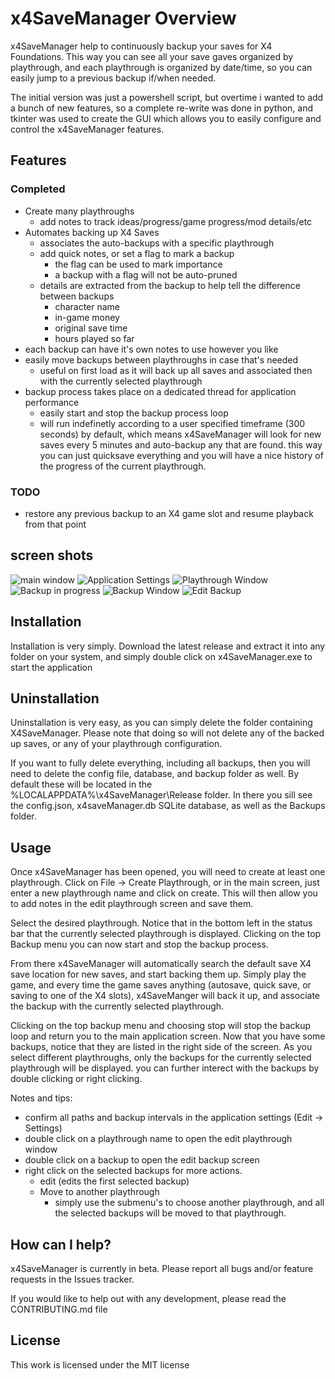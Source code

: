 # x4SaveManager Overview

x4SaveManager help to continuously backup your saves for X4 Foundations. This way you can see all your save gaves organized by playthrough, and each playthrough is organized by date/time, so you can easily jump to a previous backup if/when needed.

The initial version was just a powershell script, but overtime i wanted to add a bunch of new features, so a complete re-write was done in python, and tkinter was used to create the GUI which allows you to easily configure and control the x4SaveManager features.

## Features

### Completed
* Create many playthroughs
  * add notes to track ideas/progress/game progress/mod details/etc
* Automates backing up X4 Saves
  * associates the auto-backups with a specific playthrough
  * add quick notes, or set a flag to mark a backup
    * the flag can be used to mark importance
    * a backup with a flag will not be auto-pruned
  * details are extracted from the backup to help tell the difference between backups
    * character name
    * in-game money
    * original save time
    * hours played so far
* each backup can have it's own notes to use however you like
* easily move backups between playthroughs in case that's needed
  * useful on first load as it will back up all saves and associated then with 
    the currently selected playthrough
* backup process takes place on a dedicated thread for application performance
  * easily start and stop the backup process loop
  * will run indefinetly according to a user specified timeframe (300 seconds)
    by default, which means x4SaveManager will look for new saves every 5 minutes
    and auto-backup any that are found. this way you can just quicksave everything
    and you will have a nice history of the progress of the current playthrough.

### TODO
* restore any previous backup to an X4 game slot and resume playback from that point

## screen shots
![main window](./doc/images/beta1/Main%20Window.png)
![Application Settings](./doc/images/beta1/Application%20Settings%20Window.png)
![Playthrough Window](./doc/images/beta1/Create_Edit%20Playthrough%20Window.png)
![Backup in progress](./doc/images/beta1/Backup%20in%20progress.png)
![Backup Window](./doc/images/beta1/Backup%20Window.png)
![Edit Backup](./doc/images/beta1/Edit%20Backup%20Window.png)

## Installation

Installation is very simply. Download the latest release and extract it into any folder on your system, and simply double click on x4SaveManager.exe to start the application

## Uninstallation

Uninstallation is very easy, as you can simply delete the folder containing X4SaveManager. Please note that doing so will not delete any of the backed up saves, or any of your playthrough configuration. 

If you want to fully delete everything, including all backups, then you will need to delete the config file, database, and backup folder as well. By default these will be located in the %LOCALAPPDATA%\x4SaveManager\Release folder. In there you sill see the config.json, x4saveManager.db SQLite database, as well as the Backups folder.

## Usage

Once x4SaveManager has been opened, you will need to create at least one playthrough. Click on File -> Create Playthrough, or in the main screen, just enter a new playthrough name and click on create. This will then allow you to add notes in the edit playthrough screen and save them.

Select the desired playthrough. Notice that in the bottom left in the status bar that the currently selected playthrough is displayed. Clicking on the top Backup menu you can now start and stop the backup process. 

From there x4SaveManager will automatically search the default save X4 save location for new saves, and start backing them up. Simply play the game, and every time the game saves anything (autosave, quick save, or saving to one of the X4 slots), x4SaveManger will back it up, and associate the backup with the currently selected playthrough.

Clicking on the top backup menu and choosing stop will stop the backup loop and return you to the main application screen. Now that you have some backups, notice that they are listed in the right side of the screen. As you select different playthroughs, only the backups for the currently selected playthrough will be displayed. you can further interect with the backups by double clicking or right clicking.

Notes and tips:
* confirm all paths and backup intervals in the application settings (Edit -> Settings)
* double click on a playthrough name to open the edit playthrough window
* double click on a backup to open the edit backup screen
* right click on the selected backups for more actions.
  * edit (edits the first selected backup)
  * Move to another playthrough
    * simply use the submenu's to choose another playthrough, and all the selected backups will be moved to that playthrough.

## How can I help?

x4SaveManager is currently in beta. Please report all bugs and/or feature requests in the Issues tracker.

If you would like to help out with any development, please read the CONTRIBUTING.md file


## License

This work is licensed under the MIT license